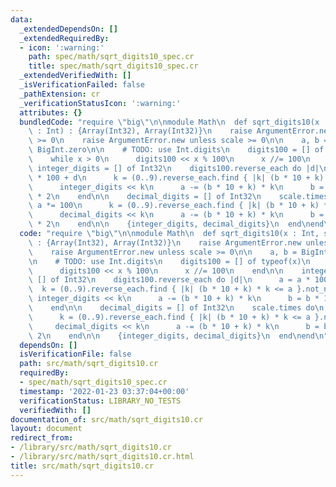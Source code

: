 ```yaml
---
data:
  _extendedDependsOn: []
  _extendedRequiredBy:
  - icon: ':warning:'
    path: spec/math/sqrt_digits10_spec.cr
    title: spec/math/sqrt_digits10_spec.cr
  _extendedVerifiedWith: []
  _isVerificationFailed: false
  _pathExtension: cr
  _verificationStatusIcon: ':warning:'
  attributes: {}
  bundledCode: "require \"big\"\n\nmodule Math\n  def sqrt_digits10(x : Int, scale\
    \ : Int) : {Array(Int32), Array(Int32)}\n    raise ArgumentError.new unless x\
    \ >= 0\n    raise ArgumentError.new unless scale >= 0\n\n    a, b = BigInt.zero,\
    \ BigInt.zero\n\n    # TODO: use Int.digits\n    digits100 = [] of typeof(x)\n\
    \    while x > 0\n      digits100 << x % 100\n      x //= 100\n    end\n\n   \
    \ integer_digits = [] of Int32\n    digits100.reverse_each do |d|\n      a = a\
    \ * 100 + d\n      k = (0..9).reverse_each.find { |k| (b * 10 + k) * k <= a }.not_nil!\n\
    \      integer_digits << k\n      a -= (b * 10 + k) * k\n      b = b * 10 + k\
    \ * 2\n    end\n\n    decimal_digits = [] of Int32\n    scale.times do\n     \
    \ a *= 100\n      k = (0..9).reverse_each.find { |k| (b * 10 + k) * k <= a }.not_nil!\n\
    \      decimal_digits << k\n      a -= (b * 10 + k) * k\n      b = b * 10 + k\
    \ * 2\n    end\n\n    {integer_digits, decimal_digits}\n  end\nend\n"
  code: "require \"big\"\n\nmodule Math\n  def sqrt_digits10(x : Int, scale : Int)\
    \ : {Array(Int32), Array(Int32)}\n    raise ArgumentError.new unless x >= 0\n\
    \    raise ArgumentError.new unless scale >= 0\n\n    a, b = BigInt.zero, BigInt.zero\n\
    \n    # TODO: use Int.digits\n    digits100 = [] of typeof(x)\n    while x > 0\n\
    \      digits100 << x % 100\n      x //= 100\n    end\n\n    integer_digits =\
    \ [] of Int32\n    digits100.reverse_each do |d|\n      a = a * 100 + d\n    \
    \  k = (0..9).reverse_each.find { |k| (b * 10 + k) * k <= a }.not_nil!\n     \
    \ integer_digits << k\n      a -= (b * 10 + k) * k\n      b = b * 10 + k * 2\n\
    \    end\n\n    decimal_digits = [] of Int32\n    scale.times do\n      a *= 100\n\
    \      k = (0..9).reverse_each.find { |k| (b * 10 + k) * k <= a }.not_nil!\n \
    \     decimal_digits << k\n      a -= (b * 10 + k) * k\n      b = b * 10 + k *\
    \ 2\n    end\n\n    {integer_digits, decimal_digits}\n  end\nend\n"
  dependsOn: []
  isVerificationFile: false
  path: src/math/sqrt_digits10.cr
  requiredBy:
  - spec/math/sqrt_digits10_spec.cr
  timestamp: '2022-01-23 03:37:04+00:00'
  verificationStatus: LIBRARY_NO_TESTS
  verifiedWith: []
documentation_of: src/math/sqrt_digits10.cr
layout: document
redirect_from:
- /library/src/math/sqrt_digits10.cr
- /library/src/math/sqrt_digits10.cr.html
title: src/math/sqrt_digits10.cr
---
```

